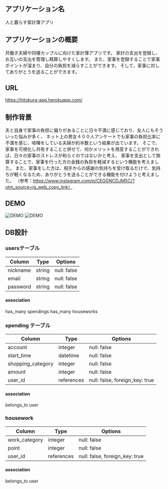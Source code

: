 ## アプリケーション名
人と暮らす家計簿アプリ

## アプリケーションの概要
共働き夫婦や同棲カップルに向けた家計簿アプリです。
家計の支出を登録し、お互いの支出を管理し精算しやすくします。
また、家事を登録することで家事ポイントが溜まり、自分の負担を減らすことができます。
そして、家事に対してありがとうを送ることができます。

## URL
https://hitokura-app.herokuapp.com/

## 制作背景
夫と自身で家事の負担に偏りがあることに日々不満に感じており、友人にもそういった悩みが多く、
ネット上の男女４００人アンケートでも家事の負担比率に不満を感じ、喧嘩をしている夫婦が約半数という結果が出ています。
そこで、家事を可視化し共有することと併せて、何かメリットを用意することができれば、日々の家事のストレスが和らぐのではないかと考え、
家事を支出として換算することで、家事を行った方の金銭の負担を軽減するという機能を考えました。
また、家事をした方は、相手からの感謝の気持ちを受け取るだけで、気持ちが軽くなるため、ありがとうを送ることができる機能を付けようと考えました。
（参考：https://www.instagram.com/p/CEGGNCDJM5C/?utm_source=ig_web_copy_link）

## DEMO
![DEMO](https://gyazo.com/95d8165c59edb979ae6bf7938878dd34/raw)
![DEMO](https://gyazo.com/ef2fa1ff1c7f42da98d989d456975b55/raw)


## DB設計

### usersテーブル

| Column   | Type       | Options                |
| -------- | ---------- | ---------------------- |
| nickname | string     | null: false            |
| email    | string     | null: false            |
| password | string     | null: false            |

#### association
has_many spendings
has_many houseworks

### spending テーブル

| Column            | Type       | Options                        |
| ----------------- | ---------- | ------------------------------ |
| account           | integer    | null: false                    |
| start_time        | datetime   | null: false                    |
| shopping_category | integer    | null: false                    |
| amount            | integer    | null: false                    |
| user_id           | references | null: false, foreign_key: true |

#### association
belongs_to user

### housework

| Column            | Type       | Options                        |
| ----------------- | ---------- | ------------------------------ |
| work_category     | integer    | null: false                    |
| point             | integer    | null: false                    |
| user_id           | references | null: false, foreign_key: true |

#### association
belongs_to user
